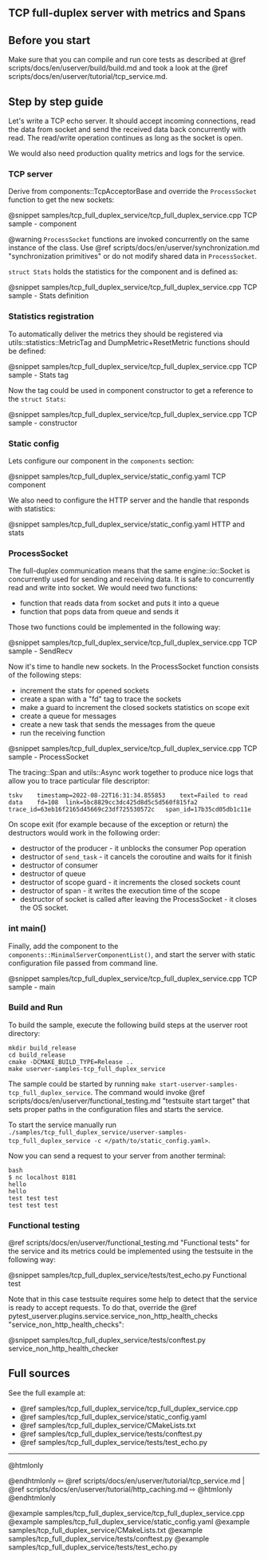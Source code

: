 ## TCP full-duplex server with metrics and Spans


## Before you start

Make sure that you can compile and run core tests as described at
@ref scripts/docs/en/userver/build/build.md and took a look at the
@ref scripts/docs/en/userver/tutorial/tcp_service.md.


## Step by step guide

Let's write a TCP echo server. It should accept incoming connections, read the
data from socket and send the received data back concurrently with read. The
read/write operation continues as long as the socket is open.

We would also need production quality metrics and logs for the service. 


### TCP server

Derive from components::TcpAcceptorBase and override the `ProcessSocket`
function to get the new sockets:

@snippet samples/tcp_full_duplex_service/tcp_full_duplex_service.cpp  TCP sample - component

@warning `ProcessSocket` functions are invoked concurrently on the same 
instance of the class. Use @ref scripts/docs/en/userver/synchronization.md "synchronization primitives"
or do not modify shared data in `ProcessSocket`.

`struct Stats` holds the statistics for the component and is defined as:

@snippet samples/tcp_full_duplex_service/tcp_full_duplex_service.cpp  TCP sample - Stats definition


### Statistics registration

To automatically deliver the metrics they should be registered via
utils::statistics::MetricTag and DumpMetric+ResetMetric functions should be
defined:

@snippet samples/tcp_full_duplex_service/tcp_full_duplex_service.cpp  TCP sample - Stats tag

Now the tag could be used in component constructor to get a reference to the
`struct Stats`:

@snippet samples/tcp_full_duplex_service/tcp_full_duplex_service.cpp  TCP sample - constructor


### Static config

Lets configure our component in the `components` section:

@snippet samples/tcp_full_duplex_service/static_config.yaml  TCP component

We also need to configure the HTTP server and the handle that responds with
statistics:

@snippet samples/tcp_full_duplex_service/static_config.yaml  HTTP and stats


### ProcessSocket

The full-duplex communication means that the same engine::io::Socket is
concurrently used for sending and receiving data. It is safe to concurrently
read and write into socket. We would need two functions:
* function that reads data from socket and puts it into a queue
* function that pops data from queue and sends it

Those two functions could be implemented in the following way:

@snippet samples/tcp_full_duplex_service/tcp_full_duplex_service.cpp  TCP sample - SendRecv

Now it's time to handle new sockets. In the ProcessSocket function consists of
the following steps:
* increment the stats for opened sockets
* create a span with a "fd" tag to trace the sockets
* make a guard to increment the closed sockets statistics on scope exit
* create a queue for messages
* create a new task that sends the messages from the queue
* run the receiving function

@snippet samples/tcp_full_duplex_service/tcp_full_duplex_service.cpp  TCP sample - ProcessSocket

The tracing::Span and utils::Async work together to produce nice logs that
allow you to trace particular file descriptor:
```
tskv	timestamp=2022-08-22T16:31:34.855853	text=Failed to read data	fd=108	link=5bc8829cc3dc425d8d5c5d560f815fa2	trace_id=63eb16f2165d45669c23df725530572c	span_id=17b35cd05db1c11e
``` 

On scope exit (for example because of the exception or return) the destructors
would work in the following order:
* destructor of the producer - it unblocks the consumer Pop operation
* destructor of `send_task` - it cancels the coroutine and waits for it finish
* destructor of consumer
* destructor of queue
* destructor of scope guard - it increments the closed sockets count
* destructor of span - it writes the execution time of the scope
* destructor of socket is called after leaving the ProcessSocket - it closes
  the OS socket.


### int main()

Finally, add the component to the `components::MinimalServerComponentList()`,
and start the server with static configuration file passed from command line.

@snippet samples/tcp_full_duplex_service/tcp_full_duplex_service.cpp  TCP sample - main


### Build and Run

To build the sample, execute the following build steps at the userver root directory:
```
mkdir build_release
cd build_release
cmake -DCMAKE_BUILD_TYPE=Release ..
make userver-samples-tcp_full_duplex_service
```

The sample could be started by running
`make start-userver-samples-tcp_full_duplex_service`. The command would invoke
@ref scripts/docs/en/userver/functional_testing.md "testsuite start target" that sets proper
paths in the configuration files and starts the service.

To start the service manually run
`./samples/tcp_full_duplex_service/userver-samples-tcp_full_duplex_service -c </path/to/static_config.yaml>`.

Now you can send a request to your server from another terminal:
```
bash
$ nc localhost 8181
hello
hello
test test test
test test test
```

### Functional testing
@ref scripts/docs/en/userver/functional_testing.md "Functional tests" for the service and
its metrics could be implemented using the testsuite in the following way:

@snippet samples/tcp_full_duplex_service/tests/test_echo.py  Functional test


Note that in this case testsuite requires some help to detect that the service
is ready to accept requests. To do that, override the
@ref pytest_userver.plugins.service.service_non_http_health_checks "service_non_http_health_checks":

@snippet samples/tcp_full_duplex_service/tests/conftest.py  service_non_http_health_checker


## Full sources

See the full example at:
* @ref samples/tcp_full_duplex_service/tcp_full_duplex_service.cpp
* @ref samples/tcp_full_duplex_service/static_config.yaml
* @ref samples/tcp_full_duplex_service/CMakeLists.txt
* @ref samples/tcp_full_duplex_service/tests/conftest.py
* @ref samples/tcp_full_duplex_service/tests/test_echo.py

----------

@htmlonly <div class="bottom-nav"> @endhtmlonly
⇦ @ref scripts/docs/en/userver/tutorial/tcp_service.md | @ref scripts/docs/en/userver/tutorial/http_caching.md ⇨
@htmlonly </div> @endhtmlonly

@example samples/tcp_full_duplex_service/tcp_full_duplex_service.cpp
@example samples/tcp_full_duplex_service/static_config.yaml
@example samples/tcp_full_duplex_service/CMakeLists.txt
@example samples/tcp_full_duplex_service/tests/conftest.py
@example samples/tcp_full_duplex_service/tests/test_echo.py

